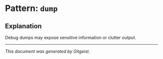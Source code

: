# Pattern: `dump`

## Explanation

Debug dumps may expose sensitive information or clutter output.

---

*This document was generated by Gitgeist.*
